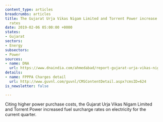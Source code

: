 ```yaml
---
content_type: articles
breadcrumbs: articles
title: The Gujarat Urja Vikas Nigam Limited and Torrent Power increase fuel surcharge
  rates
date: 2019-02-06 05:00:00 +0000
states:
- Gujarat
sectors:
- Energy
subsectors:
- Power
sources:
- name: DNA
  url: https://www.dnaindia.com/ahmedabad/report-gujarat-urja-vikas-nigam-torrent-power-hike-fuel-surcharge-2715064
details:
- name: FPPPA Charges detail
  url: http://www.guvnl.com/guvnl/CMSContentDetail.aspx?cmsID=624
is_newsletter: false

---
```

Citing higher power purchase costs, the Gujarat Urja Vikas Nigam Limited and Torrent Power increased fuel surcharge rates on electricity for the current quarter.
